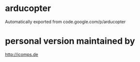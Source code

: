 # arducopter
Automatically exported from code.google.com/p/arducopter

# personal version maintained by
http://icomps.de
